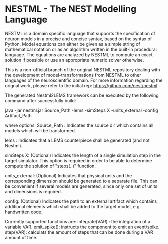 # NESTML - The NEST Modelling Language

NESTML is a domain specific language that supports the specification of neuron models
in a precise and concise syntax, based on the syntax of Python. Model equations
can either be given as a simple string of mathematical notation or as an algorithm written
in the built-in procedural language. The equations are analyzed by NESTML to compute
an exact solution if possible or use an appropriate numeric solver otherwise.

This is a non-official branch of the original NESTML repository dealing with the development of model-transformations from NESTML to other 
languages of the neuroscientific domain. For more information regarding the orignal work, please refer to the initial rep: https://github.com/nest/nestml .

The generated Nestml2LEMS framework can be executed by the following command after successfully build:

java -jar nestml.jar Source_Path -lems -simSteps X -units_external -config Artifact_Path

where options: 
Source_Path : Indicates the source dir which contains all models which will be transformed.

lems : Indicates that a LEMS counterpiece shall be generated (and not Nestml). 

simSteps X: (Optional) Indicates the length of a single simulation step in the target simulator. This option is required in order to be able
								to determine compute the solution of "steps(..)" function.

units_external: (Optional) Indicates that physical units and the corresponding dimension should be generated to a separate file. This can be 
									convenient if several models are generated, since only one set of units and dimensions is required.
									
config: (Optional) Indicates the path to an external artifact which contains additional elements which shall be added to the target model, e.g. handwritten code.									
									
									
Currently supported functions are:
integrate(VAR) : the integration of a variable VAR.
emit_spike(): instructs the component to emit an event/spike.
step(VAR): calculats the amount of steps that can be done during a VAR amount of time. 									

